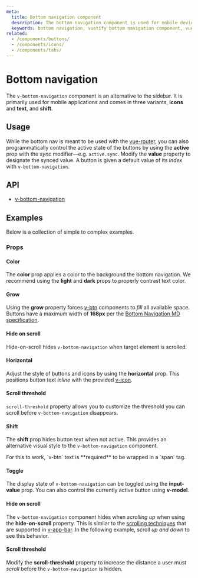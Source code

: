 ```yaml
---
meta:
  title: Bottom navigation component
  description: The bottom navigation component is used for mobile devices and acts as the primary navigation for your application.
  keywords: bottom navigation, vuetify bottom navigation component, vue bottom navigation component
related:
  - /components/buttons/
  - /components/icons/
  - /components/tabs/
---
```


# Bottom navigation

The `v-bottom-navigation` component is an alternative to the sidebar. It is primarily used for mobile applications and comes in three variants, **icons** and **text**, and **shift**.

<entry-ad />

## Usage

While the bottom nav is meant to be used with the [vue-router](https://router.vuejs.org/), you can also programmatically control the active state of the buttons by using the **active** prop with the _sync_ modifier—e.g. `active.sync`. Modify the **value** property to designate the synced value. A button is given a default value of its _index_ with `v-bottom-navigation`.

<example file="v-bottom-navigation/usage" />

## API

- [v-bottom-navigation](../../api/v-bottom-navigation)

## Examples

Below is a collection of simple to complex examples.

### Props

#### Color

The **color** prop applies a color to the background the bottom navigation. We recommend using the **light** and **dark** props to properly contrast text color.

<example file="v-bottom-navigation/prop-color" />

#### Grow

Using the **grow** property forces [v-btn](/components/buttons/) components to _fill_ all available space. Buttons have a maximum width of **168px** per the [Bottom Navigation MD specification](https://material.io/components/bottom-navigation#specs).

<example file="v-bottom-navigation/prop-grow" />

#### Hide on scroll

Hide-on-scroll hides `v-bottom-navigation` when target element is scrolled.

<example file="v-bottom-navigation/prop-hide-on-scroll" />

#### Horizontal

Adjust the style of buttons and icons by using the **horizontal** prop. This positions button text *inline* with the provided [v-icon](/components/icons/).

<example file="v-bottom-navigation/prop-horizontal" />

#### Scroll threshold

`scroll-threshold` property allows you to customize the threshold you can scroll before `v-bottom-navigation` disappears.

<example file="v-bottom-navigation/prop-scroll-threshold" />

#### Shift

The **shift** prop hides button text when not active. This provides an alternative visual style to the `v-bottom-navigation` component.

<alert type="info">
  For this to work, `v-btn` text is **required** to be wrapped in a `span` tag.
</alert>

<example file="v-bottom-navigation/prop-shift" />

#### Toggle

The display state of `v-bottom-navigation` can be toggled using the **input-value** prop. You can also control the currently active button using **v-model**.

<example file="v-bottom-navigation/prop-toggle" />

#### Hide on scroll

The `v-bottom-navigation` component hides when *scrolling up* when using the **hide-on-scroll** property. This is similar to the [scrolling techniques](https://material.io/archive/guidelines/patterns/scrolling-techniques.html) that are supported in [v-app-bar](/components/app-bars/). In the following example, scroll *up and down* to see this behavior.

<example file="v-bottom-navigation/prop-hide-on-scroll" />

#### Scroll threshold

Modify the **scroll-threshold** property to increase the distance a user must *scroll* before the `v-bottom-navigation` is hidden.

<example file="v-bottom-navigation/prop-scroll-threshold" />

<backmatter />
